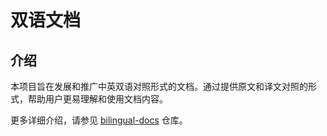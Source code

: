 # 双语文档

## 介绍

本项目旨在发展和推广中英双语对照形式的文档。通过提供原文和译文对照的形式，帮助用户更易理解和使用文档内容。

更多详细介绍，请参见 [bilingual-docs](https://github.com/bilingual-docs/bilingual-docs) 仓库。
